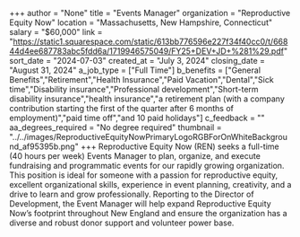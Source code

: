 +++
author = "None"
title = "Events Manager"
organization = "Reproductive Equity Now"
location = "Massachusetts, New Hampshire, Connecticut"
salary = "$60,000"
link = "https://static1.squarespace.com/static/613bb776596e227f34f40cc0/t/66844d4ee687783abc5fdd6a/1719946575049/FY25+DEV+JD+%281%29.pdf"
sort_date = "2024-07-03"
created_at = "July 3, 2024"
closing_date = "August 31, 2024"
a_job_type = ["Full Time"]
b_benefits = ["General Benefits","Retirement","Health Insurance","Paid Vacation","Dental","Sick time","Disability insurance","Professional development","Short-term disability insurance","health insurance","a retirement plan (with a company contribution starting the first of the quarter after 6 months of employment)","paid time off","and 10 paid holidays"]
c_feedback = ""
aa_degrees_required = "No degree required"
thumbnail = "../../images/ReproductiveEquityNowPrimaryLogoRGBForOnWhiteBackground_af95395b.png"
+++
Reproductive Equity Now (REN) seeks a full-time (40 hours per week) Events Manager to plan, organize, and execute fundraising and programmatic events for our rapidly growing organization. This position is ideal for someone with a passion for reproductive equity, excellent organizational skills, experience in event planning, creativity, and a drive to learn and grow professionally. Reporting to the Director of Development, the Event Manager will help expand Reproductive Equity Now’s footprint throughout New England and ensure the organization has a diverse and robust donor support and volunteer power base.